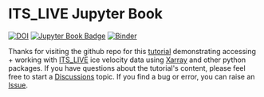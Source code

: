 # ITS_LIVE Jupyter Book
[![DOI](https://zenodo.org/badge/493498539.svg)](https://zenodo.org/badge/latestdoi/493498539)
[![Jupyter Book Badge](https://jupyterbook.org/badge.svg)](https://e-marshall.github.io/itslive)
[![Binder](https://mybinder.org/badge_logo.svg)](https://mybinder.org/v2/gh/e-marshall/itslive/HEAD?labpath=accessing_s3_data.ipynb)

Thanks for visiting the github repo for this [tutorial](https://e-marshall.github.io/itslive/intro.html) demonstrating accessing + working with [ITS_LIVE](https://its-live.jpl.nasa.gov/) ice velocity data using [Xarray](https://xarray.dev/) and other python packages. If you have questions about the tutorial's content, please feel free to start a [Discussions](https://github.com/e-marshall/itslive/discussions) topic. If you find a bug or error, you can raise an [Issue](https://github.com/e-marshall/itslive/issues). 


